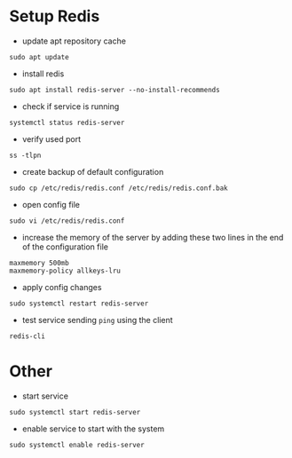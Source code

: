 # Setup Redis

* update apt repository cache
```
sudo apt update
```

* install redis
```
sudo apt install redis-server --no-install-recommends
```

* check if service is running
```
systemctl status redis-server
```

* verify used port
```
ss -tlpn
```

* create backup of default configuration
```
sudo cp /etc/redis/redis.conf /etc/redis/redis.conf.bak
```

* open config file
```
sudo vi /etc/redis/redis.conf
```

* increase the memory of the server by adding these two lines in the end of the configuration file
```
maxmemory 500mb 
maxmemory-policy allkeys-lru
```

* apply config changes
```
sudo systemctl restart redis-server
```

* test service sending ```ping``` using the client
```
redis-cli
```

# Other

* start service
```
sudo systemctl start redis-server
```

* enable service to start with the system
```
sudo systemctl enable redis-server
```
